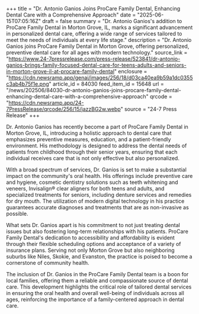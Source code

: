 +++
title = "Dr. Antonio Ganios Joins ProCare Family Dental, Enhancing Dental Care with a Comprehensive Approach"
date = "2025-06-15T07:05:16Z"
draft = false
summary = "Dr. Antonio Ganios's addition to ProCare Family Dental in Morton Grove, IL, marks a significant advancement in personalized dental care, offering a wide range of services tailored to meet the needs of individuals at every life stage."
description = "Dr. Antonio Ganios joins ProCare Family Dental in Morton Grove, offering personalized, preventive dental care for all ages with modern technology."
source_link = "https://www.24-7pressrelease.com/press-release/523841/dr-antonio-ganios-brings-family-focused-dental-care-for-teens-adults-and-seniors-in-morton-grove-il-at-procare-family-dental"
enclosure = "https://cdn.newsramp.app/genai/images/256/18/d03ca40ea9b59a1dc0355c3ab4b75f1e.png"
article_id = 84030
feed_item_id = 15648
url = "/news/202506/84030-dr-antonio-ganios-joins-procare-family-dental-enhancing-dental-care-with-a-comprehensive-approach"
qrcode = "https://cdn.newsramp.app/24-7PressRelease/qrcode/256/15/jazzBG2w.webp"
source = "24-7 Press Release"
+++

<p>Dr. Antonio Ganios has recently become a part of ProCare Family Dental in Morton Grove, IL, introducing a holistic approach to dental care that emphasizes preventive measures, education, and a patient-friendly environment. His methodology is designed to address the dental needs of patients from childhood through their senior years, ensuring that each individual receives care that is not only effective but also personalized.</p><p>With a broad spectrum of services, Dr. Ganios is set to make a substantial impact on the community's oral health. His offerings include preventive care and hygiene, cosmetic dentistry solutions such as teeth whitening and veneers, Invisalign® clear aligners for both teens and adults, and specialized treatments for seniors, including denture services and remedies for dry mouth. The utilization of modern digital technology in his practice guarantees accurate diagnoses and treatments that are as non-invasive as possible.</p><p>What sets Dr. Ganios apart is his commitment to not just treating dental issues but also fostering long-term relationships with his patients. ProCare Family Dental's dedication to accessibility and affordability is evident through their flexible scheduling options and acceptance of a variety of insurance plans. Serving not only Morton Grove but also neighboring suburbs like Niles, Skokie, and Evanston, the practice is poised to become a cornerstone of community health.</p><p>The inclusion of Dr. Ganios in the ProCare Family Dental team is a boon for local families, offering them a reliable and compassionate source of dental care. This development highlights the critical role of tailored dental services in ensuring the oral health and overall well-being of individuals across all ages, reinforcing the importance of a family-centered approach in dental care.</p>